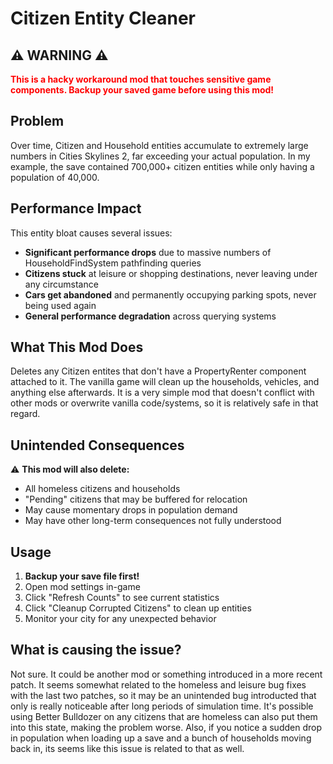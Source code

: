 # Citizen Entity Cleaner

## ⚠️ **WARNING** ⚠️

**<span style="color:red">This is a hacky workaround mod that touches sensitive game components. Backup your saved game before using this mod!</span>**

## Problem

Over time, Citizen and Household entities accumulate to extremely large numbers in Cities Skylines 2, far exceeding your actual population. In my example, the save contained 700,000+ citizen entities while only having a population of 40,000.

## Performance Impact

This entity bloat causes several issues:

- **Significant performance drops** due to massive numbers of HouseholdFindSystem pathfinding queries
- **Citizens stuck** at leisure or shopping destinations, never leaving under any circumstance
- **Cars get abandoned** and permanently occupying parking spots, never being used again
- **General performance degradation** across querying systems

## What This Mod Does

Deletes any Citizen entites that don't have a PropertyRenter component attached to it. The vanilla game will clean up the households, vehicles, and anything else afterwards. It is a very simple mod that doesn't conflict with other mods or overwrite vanilla code/systems, so it is relatively safe in that regard.

## Unintended Consequences

⚠️ **This mod will also delete:**
- All homeless citizens and households
- "Pending" citizens that may be buffered for relocation
- May cause momentary drops in population demand
- May have other long-term consequences not fully understood

## Usage

1. **Backup your save file first!**
2. Open mod settings in-game
3. Click "Refresh Counts" to see current statistics
4. Click "Cleanup Corrupted Citizens" to clean up entities
5. Monitor your city for any unexpected behavior


## What is causing the issue?

Not sure. It could be another mod or something introduced in a more recent patch. It seems somewhat related to the homeless and leisure bug fixes with the last two patches, so it may be an unintended bug introducted that only is really noticeable after long periods of simulation time. It's possible using Better Bulldozer on any citizens that are homeless can also put them into this state, making the problem worse. Also, if you notice a sudden drop in population when loading up a save and a bunch of households moving back in, its seems like this issue is related to that as well.
